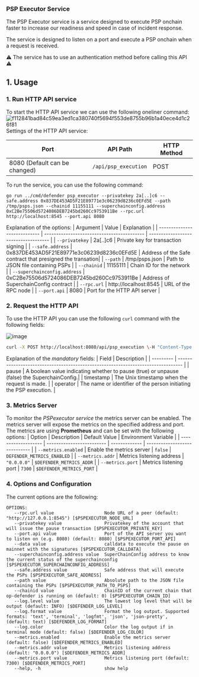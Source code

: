 ### PSP Executor Service

The PSP Executor service is a service designed to execute PSP onchain faster to increase our readiness and speed in case of incident response.

The service is designed to listen on a port and execute a PSP onchain when a request is received.

⚠️ The service has to use an authentication method before calling this API ⚠️

## 1. Usage

### 1. Run HTTP API service

To start the HTTP API service we can use the following oneliner command:
![f112841bad84c59ea3ed1ca380740f5694f553de8755b96b1a40ece4d1c26f81](https://github.com/user-attachments/assets/17235e99-bf25-40a5-af2c-a0d9990c6276)
Settings of the HTTP API service:

| Port                          | API Path             | HTTP Method |
| ----------------------------- | -------------------- | ----------- |
| 8080 (Default can be changed) | `/api/psp_execution` | POST        |

To run the service, you can use the following command:

```shell
go run ../cmd/defender psp_executor --privatekey 2a[..]c6 --safe.address 0x837DE453AD5F21E89771e3c06239d8236c0EFd5E --path /tmp/psps.json --chainid 11155111 --superchainconfig.address 0xC2Be75506d5724086DEB7245bd260Cc9753911Be --rpc.url http://localhost:8545 --port.api 8080
```

Explanation of the options:
| Argument | Value | Explanation |
| ---------------------------- | ------------------------------------------ | ------------------------------------ |
| `--privatekey` | 2a[..]c6 | Private key for transaction signing |
| `--safe.address` | 0x837DE453AD5F21E89771e3c06239d8236c0EFd5E | Address of the Safe contract that presigned the transation|
| `--path` | /tmp/psps.json | Path to JSON file containing PSPs |
| `--chainid` | 11155111 | Chain ID for the network |
| `--superchainconfig.address` | 0xC2Be75506d5724086DEB7245bd260Cc9753911Be | Address of SuperchainConfig contract |
| `--rpc.url` | http://localhost:8545 | URL of the RPC node |
| `--port.api` | 8080 | Port for the HTTP API server |

### 2. Request the HTTP API

To use the HTTP API you can use the following `curl` command with the following fields:

![image](https://github.com/user-attachments/assets/3edc2ee5-6dfd-4872-9bc6-e3ead7444a96)

```bash
curl -X POST http://localhost:8080/api/psp_execution \-H "Content-Type: application/json" \-d '{"Pause":true,"Timestamp":1596240000,"Operator":"tom"}'
```

Explanation of the _mandatory_ fields:
| Field | Description |
| --------- | -------------------------------------------------------------------------------- |
| pause | A boolean value indicating whether to pause (true) or unpause (false) the SuperchainConfig.|
| timestamp | The Unix timestamp when the request is made. |
| operator | The name or identifier of the person initiating the PSP execution. |

### 3. Metrics Server

To monitor the _PSPexecutor service_ the metrics server can be enabled. The metrics server will expose the metrics on the specified address and port.
The metrics are using **Prometheus** and can be set with the following options:
| Option | Description | Default Value | Environment Variable |
| ------------------- | ------------------------- | ------------- | ----------------------------- |
| `--metrics.enabled` | Enable the metrics server | `false` | `DEFENDER_METRICS_ENABLED` |
| `--metrics.addr` | Metrics listening address | `"0.0.0.0"` | `$DEFENDER_METRICS_ADDR` |
| `--metrics.port` | Metrics listening port | `7300` | `$DEFENDER_METRICS_PORT` |

### 4. Options and Configuration

The current options are the following:

```
OPTIONS:
   --rpc.url value                   Node URL of a peer (default: "http://127.0.0.1:8545") [$PSPEXECUTOR_NODE_URL]
   --privatekey value                Privatekey of the account that will issue the pause transaction [$PSPEXECUTOR_PRIVATE_KEY]
   --port.api value                  Port of the API server you want to listen on (e.g. 8080) (default: 8080) [$PSPEXECUTOR_PORT_API]
   --data value                      calldata to execute the pause on mainnet with the signatures [$PSPEXECUTOR_CALLDATA]
   --superchainconfig.address value  SuperChainConfig address to know the current status of the superchainconfig [$PSPEXECUTOR_SUPERCHAINCONFIG_ADDRESS]
   --safe.address value              Safe address that will execute the PSPs [$PSPEXECUTOR_SAFE_ADDRESS]
   --path value                      Absolute path to the JSON file containing the PSPs [$PSPEXECUTOR_PATH_TO_PSPS]
   --chainid value                   ChainID of the current chain that op-defender is running on (default: 0) [$PSPEXECUTOR_CHAIN_ID]
   --log.level value                 The lowest log level that will be output (default: INFO) [$DEFENDER_LOG_LEVEL]
   --log.format value                Format the log output. Supported formats: 'text', 'terminal', 'logfmt', 'json', 'json-pretty', (default: text) [$DEFENDER_LOG_FORMAT]
   --log.color                       Color the log output if in terminal mode (default: false) [$DEFENDER_LOG_COLOR]
   --metrics.enabled                 Enable the metrics server (default: false) [$DEFENDER_METRICS_ENABLED]
   --metrics.addr value              Metrics listening address (default: "0.0.0.0") [$DEFENDER_METRICS_ADDR]
   --metrics.port value              Metrics listening port (default: 7300) [$DEFENDER_METRICS_PORT]
   --help, -h                        show help
```
